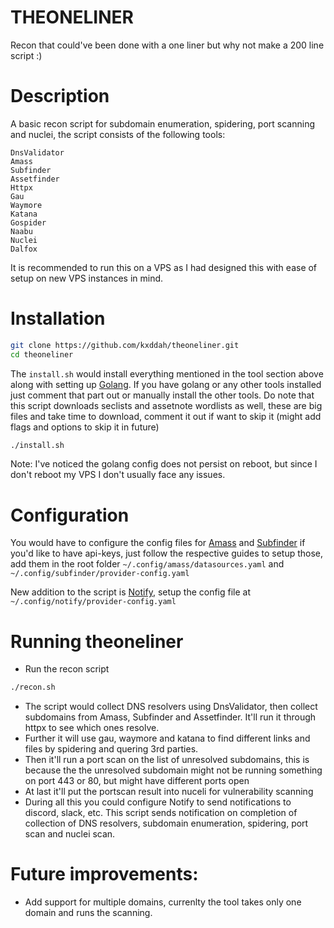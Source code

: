 # THEONELINER

Recon that could've been done with a one liner but why not make a 200 line script :)

# Description
A basic recon script for subdomain enumeration, spidering, port scanning and nuclei, the script consists of the following tools:
```text
DnsValidator
Amass
Subfinder
Assetfinder
Httpx
Gau
Waymore
Katana
Gospider
Naabu
Nuclei
Dalfox
```

It is recommended to run this on a VPS as I had designed this with ease of setup on new VPS instances in mind.


# Installation

```bash
git clone https://github.com/kxddah/theoneliner.git
cd theoneliner
```

The `install.sh` would install everything mentioned in the tool section above along with setting up [Golang](https://go.dev/doc/install). If you have golang or any other tools installed just comment that part out or manually install the other tools.
Do note that this script downloads seclists and assetnote wordlists as well, these are big files and take time to download, comment it out if want to skip it (might add flags and options to skip it in future)
```bash
./install.sh
```
Note: I've noticed the golang config does not persist on reboot, but since I don't reboot my VPS I don't usually face any issues.

# Configuration
You would have to configure the config files for [Amass](https://github.com/owasp-amass/amass/blob/master/doc/user_guide.md#the-configuration-file) and [Subfinder](https://github.com/projectdiscovery/subfinder/blob/master/README.md#post-installation-instructions) if you'd like to have api-keys, just follow the respective guides to setup those, add them in the root folder `~/.config/amass/datasources.yaml` and `~/.config/subfinder/provider-config.yaml`

New addition to the script is [Notify](https://github.com/projectdiscovery/notify#provider-config), setup the config file at  `~/.config/notify/provider-config.yaml`


# Running theoneliner
- Run the recon script
```bash
./recon.sh
```

- The script would collect DNS resolvers using DnsValidator, then collect subdomains from Amass, Subfinder and Assetfinder. It'll run it through httpx to see which ones resolve.
- Further it will use gau, waymore and katana to find different links and files by spidering and quering 3rd parties.
- Then it'll run a port scan on the list of unresolved subdomains, this is because the the unresolved subdomain might not be running something on port 443 or 80, but might have different ports open
- At last it'll put the portscan result into nuceli for vulnerability scanning
- During all this you could configure Notify to send notifications to discord, slack, etc. This script sends notification on completion of collection of DNS resolvers, subdomain enumeration, spidering, port scan and nuclei scan.


# Future improvements:
- Add support for multiple domains, currenlty the tool takes only one domain and runs the scanning.

